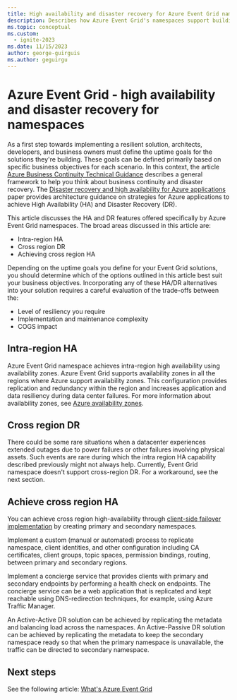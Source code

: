 ```yaml
---
title: High availability and disaster recovery for Azure Event Grid namespaces
description: Describes how Azure Event Grid's namespaces support building highly available solutions with disaster recovery capabilities.
ms.topic: conceptual
ms.custom:
  - ignite-2023
ms.date: 11/15/2023
author: george-guirguis
ms.author: geguirgu
---
```


# Azure Event Grid - high availability and disaster recovery for namespaces
As a first step towards implementing a resilient solution, architects, developers, and business owners must define the uptime goals for the solutions they're building. These goals can be defined primarily based on specific business objectives for each scenario. In this context, the article [Azure Business Continuity Technical Guidance](/azure/architecture/framework/resiliency/app-design) describes a general framework to help you think about business continuity and disaster recovery. The [Disaster recovery and high availability for Azure applications](/azure/architecture/reliability/disaster-recovery) paper provides architecture guidance on strategies for Azure applications to achieve High Availability (HA) and Disaster Recovery (DR).

This article discusses the HA and DR features offered specifically by Azure Event Grid namespaces. The broad areas discussed in this article are:

* Intra-region HA
* Cross region DR
* Achieving cross region HA

Depending on the uptime goals you define for your Event Grid solutions, you should determine which of the options outlined in this article best suit your business objectives. Incorporating any of these HA/DR alternatives into your solution requires a careful evaluation of the trade-offs between the:

* Level of resiliency you require
* Implementation and maintenance complexity
* COGS impact

## Intra-region HA
Azure Event Grid namespace achieves intra-region high availability using availability zones. Azure Event Grid supports availability zones in all the regions where Azure support availability zones. This configuration provides replication and redundancy within the region and increases application and data resiliency during data center failures. For more information about availability zones, see [Azure availability zones](../availability-zones/az-overview.md).

## Cross region DR
There could be some rare situations when a datacenter experiences extended outages due to power failures or other failures involving physical assets. Such events are rare during which the intra region HA capability described previously might not always help. Currently, Event Grid namespace doesn't support cross-region DR. For a workaround, see the next section.

## Achieve cross region HA
You can achieve cross region high-availability through [client-side failover implementation](custom-disaster-recovery-client-side.md) by creating primary and secondary namespaces.

Implement a custom (manual or automated) process to replicate namespace, client identities, and other configuration including CA certificates, client groups, topic spaces, permission bindings, routing, between primary and secondary regions.

Implement a concierge service that provides clients with primary and secondary endpoints by performing a health check on endpoints. The concierge service can be a web application that is replicated and kept reachable using DNS-redirection techniques, for example, using Azure Traffic Manager.

An Active-Active DR solution can be achieved by replicating the metadata and balancing load across the namespaces. An Active-Passive DR solution can be achieved by replicating the metadata to keep the secondary namespace ready so that when the primary namespace is unavailable, the traffic can be directed to secondary namespace.


## Next steps

See the following article: [What's Azure Event Grid](overview.md)
 
